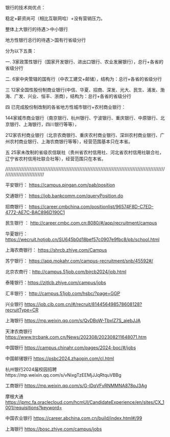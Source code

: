 银行的技术岗优点：

稳定+薪资尚可（相比互联网哈）+没有营销压力。

整体上大银行的待遇＞中小银行

地方性银行总行的待遇＞国有行省级分行

分为以下五类：

一.  3家政策性银行（国家开发银行、进出口银行、农业发展银行），总行+各省的省级分行

二.  6家中央管辖的国有行（中农工建交+邮储），结构为：总行+各省的省级分行

三  12家全国性股份制商业银行(中信、华夏、招商、深发、光大、民生、浦发、渤海、广发、兴业、恒丰、浙商），结构为：总行+各省的省级分行

四  已完成股份制改制的各省地方性城市银行+农村商业银行：

144家城市商业银行（南京银行、杭州银行、宁波银行、重庆银行、中原银行、北京银行、上海银行，四川银行等等），

212家农村商业银行（北京农商银行、重庆农村商业银行、深圳农村商业银行、广州农村商业银行、上海农商银行等等），经营范围基本只在本省。

五  25家未改制的省级农信联社（贵州省农村信用社、河北省农村信用社联合社，辽宁省农村信用社联合社等），经营范围只在本省。

///////////////////////////////////////////////////////////////////////////////////////////////////////////////////////////

平安银行：  https://campus.pingan.com/pab/position

交通银行：  https://job.bankcomm.com/queryPosition.do

招商银行：  https://career.cmbchina.com/positionlist/96574F8D-C7ED-4772-AE7C-BAC896D190C1

民生银行 ： http://career.cmbc.com.cn:8080/#/app/recruitment/campus

华夏银行：  https://wecruit.hotjob.cn/SU645b0d18bef57c0907e9fbc8/pb/school.html

上海农商银行：  https://shrcb.zhiye.com/Campus

苏宁银行：  https://app.mokahr.com/campus-recruitment/snb/45592#/

北京农商行：http://campus.51job.com/bjrcb2024/job.html

泰隆银行：https://zjtlcb.zhiye.com/campus/jobs

汇丰银行：    http://campus.51job.com/hsbc/?page=GGP

兴业银行    https://job.cib.com.cn/#/recruit/814456498578608128?recruitType=CR

上海银行   https://mp.weixin.qq.com/s/QvDBoW-TbxlZ7S_aiebJJA

天津农商银行  https://www.trcbank.com.cn/News/202308/202308211648071.htm

中国银行  https://campus.chinahr.com/pages/2024-boc/#/jobs

中国邮储银行   https://psbc2024.zhaopin.com/cl.html

杭州银行2024届校园招聘https://mp.weixin.qq.com/s/vNixgTzEEMjJJqRtquVBBg

工商银行  https://mp.weixin.qq.com/s/G-lDqVFvRNMMNA878pJ3Ag

摩根大通 https://jpmc.fa.oraclecloud.com/hcmUI/CandidateExperience/en/sites/CX_1001/requisitions?keyword=

中国农业银行 https://career.abchina.com.cn/build/index.html#/99

上海银行  https://bosc.zhiye.com/campus/jobs





